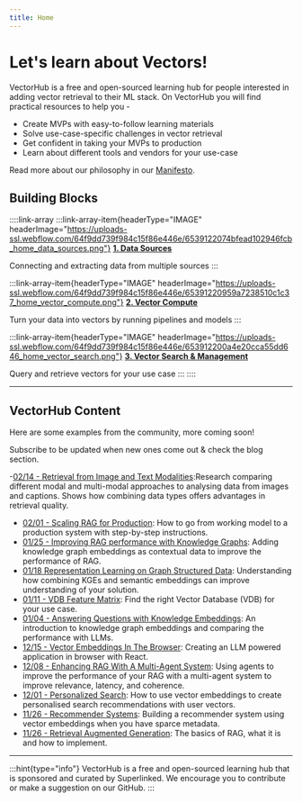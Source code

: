 ```yaml
---
title: Home
---
```


# Let's learn about Vectors!

VectorHub is a free and open-sourced learning hub for people interested in adding vector retrieval to their ML stack. On VectorHub you will find practical resources to help you -

* Create MVPs with easy-to-follow learning materials
* Solve use-case-specific challenges in vector retrieval
* Get confident in taking your MVPs to production
* Learn about different tools and vendors for your use-case

Read more about our philosophy in our [Manifesto](manifesto.md).

## Building Blocks

::::link-array
:::link-array-item{headerType="IMAGE" headerImage="https://uploads-ssl.webflow.com/64f9dd739f984c15f86e446e/6539122074bfead102946fcb_home_data_sources.png"}
[**1. Data Sources**](building_blocks/data_sources/readme.md)

Connecting and extracting data from multiple sources
:::

:::link-array-item{headerType="IMAGE" headerImage="https://uploads-ssl.webflow.com/64f9dd739f984c15f86e446e/65391220959a7238510c1c37_home_vector_compute.png"}
[**2. Vector Compute**](building_blocks/vector_compute/readme.md)

Turn your data into vectors by running pipelines and models
:::

:::link-array-item{headerType="IMAGE" headerImage="https://uploads-ssl.webflow.com/64f9dd739f984c15f86e446e/653912200a4e20cca55dd646_home_vector_search.png"}
[**3. Vector Search & Management**](building_blocks/vector_search/readme.md)

Query and retrieve vectors for your use case
:::
::::

***

## VectorHub Content

Here are some examples from the community, more coming soon!

Subscribe to be updated when new ones come out & check the blog section.

-[02/14 - Retrieval from Image and Text Modalities](https://hub.superlinked.com/retrieval-from-image-and-text-modalities):Research comparing different modal and multi-modal approaches to analysing data from images and captions. Shows how combining data types offers advantages in retrieval quality.
- [02/01 - Scaling RAG for Production](https://hub.superlinked.com/scaling-rag-for-production): How to go from working model to a production system with step-by-step instructions.
- [01/25 - Improving RAG performance with Knowledge Graphs](use_cases/knowledge_graphs.md): Adding knowledge graph embeddings as contextual data to improve the performance of RAG.
- [01/18 Representation Learning on Graph Structured Data](https://hub.superlinked.com/representation-learning-on-graph-structured-data): Understanding how combining KGEs and semantic embeddings can improve understanding of your solution.
- [01/11 - VDB Feature Matrix](https://vdbs.superlinked.com/): Find the right Vector Database (VDB) for your use case.
- [01/04 - Answering Questions with Knowledge Embeddings](https://hub.superlinked.com/answering-questions-with-knowledge-graph-embeddings): An introduction to knowledge graph embeddings and comparing the performance with LLMs.
- [12/15 - Vector Embeddings In The Browser](https://hub.superlinked.com/vector-embeddings-in-the-browser): Creating an LLM powered application in browser with React.
- [12/08 - Enhancing RAG With A Multi-Agent System](https://hub.superlinked.com/enhancing-rag-with-a-multi-agent-system): Using agents to improve the performance of your RAG with a multi-agent system to improve relevance, latency, and coherence.
- [12/01 - Personalized Search](https://hub.superlinked.com/personalized-search-harnessing-the-power-of-vector-embeddings): How to use vector embeddings to create personalised search recommendations with user vectors.
- [11/26 - Recommender Systems](https://hub.superlinked.com/a-recommender-system-collaborative-filtering-with-sparse-metadata): Building a recommender system using vector embeddings when you have sparce metadata.
- [11/26 - Retrieval Augmented Generation](https://hub.superlinked.com/retrieval-augmented-generation): The basics of RAG, what it is and how to implement.

***

<!-- ## Toolbox

Toolbox is a collection of benchmarks, code snippets, summaries, and tricks to help you decide what's best for your use case. These are tools that we and our community use frequently. We use your input to curate our toolbox. So, feel free to share some tools that you use often or have created recently that will help the community. You can do that by [creating an issue](https://github.com/superlinked/VectorHub/issues/new).

::::link-array
:::link-array-item{headerImage headerColor}
[Tools](tools/readme.md)
:::
::::

*** -->

:::hint{type="info"}
VectorHub is a free and open-sourced learning hub that is sponsored and curated by Superlinked. We encourage you to contribute or make a suggestion on our GitHub.
:::

